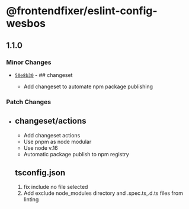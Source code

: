 # @frontendfixer/eslint-config-wesbos

## 1.1.0

### Minor Changes

- [`50e8b30`](https://github.com/frontendfixer/-frontendfixer-eslint-config-wesbos/commit/50e8b30f07e0ff433e46f8bf6a8f498fb6b1511c) - ## changeset

  - Add changeset to automate npm package publishing

### Patch Changes

- ## changeset/actions

  - Add changeset actions
  - Use pnpm as node modular
  - Use node v.16
  - Automatic package publish to npm registry

  ## tsconfig.json

  1. fix include no file selected
  2. Add exclude node_modules directory and .spec.ts,.d.ts files from linting
